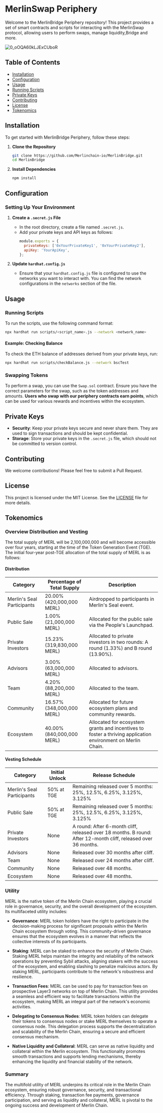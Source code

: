 # MerlinSwap Periphery

Welcome to the MerlinBridge Periphery repository! This project provides a set of smart contracts and scripts for interacting with the MerlinSwap protocol, allowing users to perform swaps, manage liquidity,Bridge and more.

![0_oOQA60kLJExCUboR](https://github.com/user-attachments/assets/b255bc77-5f1e-4bb8-aa84-30e01826eb52)


## Table of Contents
- [Installation](#installation)
- [Configuration](#configuration)
- [Usage](#usage)
- [Running Scripts](#running-scripts)
- [Private Keys](#private-keys)
- [Contributing](#contributing)
- [License](#license)
- [Tokenomics](#tokenomics)

## Installation

To get started with MerlinBridge Periphery, follow these steps:

1. **Clone the Repository**
   ```bash
   git clone https://github.com/Merlinchain-io/MerlinBridge.git
   cd MerlinBridge
   ```

2. **Install Dependencies**
   ```bash
   npm install
   ```

## Configuration

### Setting Up Your Environment

1. **Create a `.secret.js` File**
   - In the root directory, create a file named `.secret.js`.
   - Add your private keys and API keys as follows:
     ```javascript
     module.exports = {
       privateKeys: ['0xYourPrivateKey1', '0xYourPrivateKey2'],
       apiKey: 'YourApiKey',
     };
     ```

2. **Update `hardhat.config.js`**
   - Ensure that your `hardhat.config.js` file is configured to use the networks you want to interact with. You can find the network configurations in the `networks` section of the file.

## Usage

### Running Scripts

To run the scripts, use the following command format:

```bash
npx hardhat run scripts/<script_name>.js --network <network_name>
```

#### Example: Checking Balance

To check the ETH balance of addresses derived from your private keys, run:

```bash
npx hardhat run scripts/checkBalance.js --network bscTest
```

### Swapping Tokens

To perform a swap, you can use the `Swap.sol` contract. Ensure you have the correct parameters for the swap, such as the token addresses and amounts. **Users who swap with our periphery contracts earn points**, which can be used for various rewards and incentives within the ecosystem.

## Private Keys

- **Security**: Keep your private keys secure and never share them. They are used to sign transactions and should be kept confidential.
- **Storage**: Store your private keys in the `.secret.js` file, which should not be committed to version control.

## Contributing

We welcome contributions! Please feel free to submit a Pull Request.

## License

This project is licensed under the MIT License. See the [LICENSE](LICENSE) file for more details.

## Tokenomics

### Overview Distribution and Vesting

The total supply of MERL will be 2,100,000,000 and will become accessible over four years, starting at the time of the Token Generation Event (TGE). The initial four-year post-TGE allocation of the total supply of MERL is as follows:

#### Distribution

| Category | Percentage of Total Supply | Description |
|----------|----------------------------|-------------|
| Merlin's Seal Participants | 20.00% (420,000,000 MERL) | Airdropped to participants in Merlin's Seal event. |
| Public Sale | 1.00% (21,000,000 MERL) | Allocated for the public sale via the People's Launchpad. |
| Private Investors | 15.23% (319,830,000 MERL) | Allocated to private investors in two rounds: A round (1.33%) and B round (13.90%). |
| Advisors | 3.00% (63,000,000 MERL) | Allocated to advisors. |
| Team | 4.20% (88,200,000 MERL) | Allocated to the team. |
| Community | 16.57% (348,000,000 MERL) | Allocated for future ecosystem plans and community rewards. |
| Ecosystem | 40.00% (840,000,000 MERL) | Allocated for ecosystem grants and incentives to foster a thriving application environment on Merlin Chain. |

#### Vesting Schedule

| Category | Initial Unlock | Release Schedule |
|----------|----------------|------------------|
| Merlin's Seal Participants | 50% at TGE | Remaining released over 5 months: 25%, 12.5%, 6.25%, 3.125%, 3.125% |
| Public Sale | 50% at TGE | Remaining released over 5 months: 25%, 12.5%, 6.25%, 3.125%, 3.125% |
| Private Investors | None | A round: After 6-month cliff, released over 18 months. B round: After 12-month cliff, released over 36 months. |
| Advisors | None | Released over 30 months after cliff. |
| Team | None | Released over 24 months after cliff. |
| Community | None | Released over 48 months. |
| Ecosystem | None | Released over 48 months. |

### Utility

MERL is the native token of the Merlin Chain ecosystem, playing a crucial role in governance, security, and the overall development of the ecosystem. Its multifaceted utility includes:

- **Governance**: MERL token holders have the right to participate in the decision-making process for significant proposals within the Merlin Chain ecosystem through voting. This community-driven governance ensures that the ecosystem evolves in a manner that reflects the collective interests of its participants.

- **Staking**: MERL can be staked to enhance the security of Merlin Chain. Staking MERL helps maintain the integrity and reliability of the network operations by preventing Sybil attacks, aligning stakers with the success of the ecosystem, and enabling slashing to penalize malicious actors. By staking MERL, participants contribute to the network's robustness and resilience.

- **Transaction Fees**: MERL can be used to pay for transaction fees on prospective Layer3 networks on top of Merlin Chain. This utility provides a seamless and efficient way to facilitate transactions within the ecosystem, making MERL an integral part of the network's economic activities.

- **Delegating to Consensus Nodes**: MERL token holders can delegate their tokens to consensus nodes or stake MERL themselves to operate a consensus node. This delegation process supports the decentralization and scalability of the Merlin Chain, ensuring a secure and efficient consensus mechanism.

- **Native Liquidity and Collateral**: MERL can serve as native liquidity and collateral within the Merlin ecosystem. This functionality promotes smooth transactions and supports lending mechanisms, thereby enhancing the liquidity and financial stability of the network.

### Summary

The multifold utility of MERL underpins its critical role in the Merlin Chain ecosystem, ensuring robust governance, security, and transactional efficiency. Through staking, transaction fee payments, governance participation, and serving as liquidity and collateral, MERL is pivotal to the ongoing success and development of Merlin Chain.
